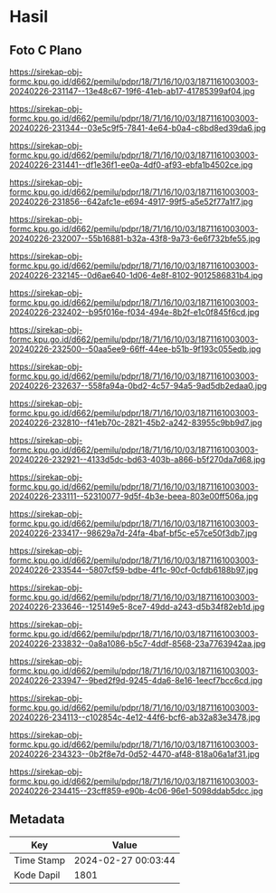 # Hasil

## Foto C Plano

https://sirekap-obj-formc.kpu.go.id/d662/pemilu/pdpr/18/71/16/10/03/1871161003003-20240226-231147--13e48c67-19f6-41eb-ab17-41785399af04.jpg

https://sirekap-obj-formc.kpu.go.id/d662/pemilu/pdpr/18/71/16/10/03/1871161003003-20240226-231344--03e5c9f5-7841-4e64-b0a4-c8bd8ed39da6.jpg

https://sirekap-obj-formc.kpu.go.id/d662/pemilu/pdpr/18/71/16/10/03/1871161003003-20240226-231441--df1e36f1-ee0a-4df0-af93-ebfa1b4502ce.jpg

https://sirekap-obj-formc.kpu.go.id/d662/pemilu/pdpr/18/71/16/10/03/1871161003003-20240226-231856--642afc1e-e694-4917-99f5-a5e52f77a1f7.jpg

https://sirekap-obj-formc.kpu.go.id/d662/pemilu/pdpr/18/71/16/10/03/1871161003003-20240226-232007--55b16881-b32a-43f8-9a73-6e6f732bfe55.jpg

https://sirekap-obj-formc.kpu.go.id/d662/pemilu/pdpr/18/71/16/10/03/1871161003003-20240226-232145--0d6ae640-1d06-4e8f-8102-9012586831b4.jpg

https://sirekap-obj-formc.kpu.go.id/d662/pemilu/pdpr/18/71/16/10/03/1871161003003-20240226-232402--b95f016e-f034-494e-8b2f-e1c0f845f6cd.jpg

https://sirekap-obj-formc.kpu.go.id/d662/pemilu/pdpr/18/71/16/10/03/1871161003003-20240226-232500--50aa5ee9-66ff-44ee-b51b-9f193c055edb.jpg

https://sirekap-obj-formc.kpu.go.id/d662/pemilu/pdpr/18/71/16/10/03/1871161003003-20240226-232637--558fa94a-0bd2-4c57-94a5-9ad5db2edaa0.jpg

https://sirekap-obj-formc.kpu.go.id/d662/pemilu/pdpr/18/71/16/10/03/1871161003003-20240226-232810--f41eb70c-2821-45b2-a242-83955c9bb9d7.jpg

https://sirekap-obj-formc.kpu.go.id/d662/pemilu/pdpr/18/71/16/10/03/1871161003003-20240226-232921--4133d5dc-bd63-403b-a866-b5f270da7d68.jpg

https://sirekap-obj-formc.kpu.go.id/d662/pemilu/pdpr/18/71/16/10/03/1871161003003-20240226-233111--52310077-9d5f-4b3e-beea-803e00ff506a.jpg

https://sirekap-obj-formc.kpu.go.id/d662/pemilu/pdpr/18/71/16/10/03/1871161003003-20240226-233417--98629a7d-24fa-4baf-bf5c-e57ce50f3db7.jpg

https://sirekap-obj-formc.kpu.go.id/d662/pemilu/pdpr/18/71/16/10/03/1871161003003-20240226-233544--5807cf59-bdbe-4f1c-90cf-0cfdb6188b97.jpg

https://sirekap-obj-formc.kpu.go.id/d662/pemilu/pdpr/18/71/16/10/03/1871161003003-20240226-233646--125149e5-8ce7-49dd-a243-d5b34f82eb1d.jpg

https://sirekap-obj-formc.kpu.go.id/d662/pemilu/pdpr/18/71/16/10/03/1871161003003-20240226-233832--0a8a1086-b5c7-4ddf-8568-23a7763942aa.jpg

https://sirekap-obj-formc.kpu.go.id/d662/pemilu/pdpr/18/71/16/10/03/1871161003003-20240226-233947--9bed2f9d-9245-4da6-8e16-1eecf7bcc6cd.jpg

https://sirekap-obj-formc.kpu.go.id/d662/pemilu/pdpr/18/71/16/10/03/1871161003003-20240226-234113--c102854c-4e12-44f6-bcf6-ab32a83e3478.jpg

https://sirekap-obj-formc.kpu.go.id/d662/pemilu/pdpr/18/71/16/10/03/1871161003003-20240226-234323--0b2f8e7d-0d52-4470-af48-818a06a1af31.jpg

https://sirekap-obj-formc.kpu.go.id/d662/pemilu/pdpr/18/71/16/10/03/1871161003003-20240226-234415--23cff859-e90b-4c06-96e1-5098ddab5dcc.jpg


## Metadata

| Key        | Value               |
| ---------- | ------------------- |
| Time Stamp | 2024-02-27 00:03:44 |
| Kode Dapil | 1801                |



